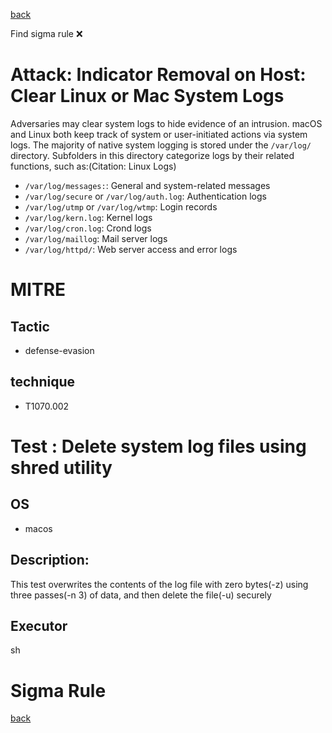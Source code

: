 
[back](../index.md)

Find sigma rule :x: 

# Attack: Indicator Removal on Host: Clear Linux or Mac System Logs 

Adversaries may clear system logs to hide evidence of an intrusion. macOS and Linux both keep track of system or user-initiated actions via system logs. The majority of native system logging is stored under the <code>/var/log/</code> directory. Subfolders in this directory categorize logs by their related functions, such as:(Citation: Linux Logs)

* <code>/var/log/messages:</code>: General and system-related messages
* <code>/var/log/secure</code> or <code>/var/log/auth.log</code>: Authentication logs
* <code>/var/log/utmp</code> or <code>/var/log/wtmp</code>: Login records
* <code>/var/log/kern.log</code>: Kernel logs
* <code>/var/log/cron.log</code>: Crond logs
* <code>/var/log/maillog</code>: Mail server logs
* <code>/var/log/httpd/</code>: Web server access and error logs


# MITRE
## Tactic
  - defense-evasion


## technique
  - T1070.002


# Test : Delete system log files using shred utility
## OS
  - macos


## Description:
This test overwrites the contents of the log file with zero bytes(-z) using three passes(-n 3) of data, and then delete the file(-u) securely


## Executor
sh

# Sigma Rule


[back](../index.md)

